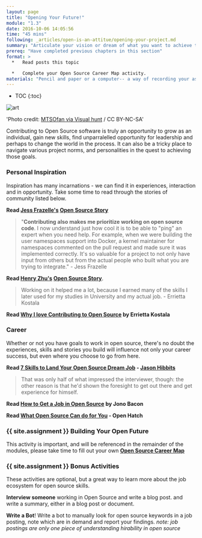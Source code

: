 ```yaml
---
layout: page
title: "Opening Your Future!"
module: "1.3"
date: 2016-10-06 14:05:56
time: "45 mins"
following: _articles/open-is-an-attitue/opening-your-project.md
summary: "Articulate your vision or dream of what you want to achieve through participation and leadership in open source, and experiment with expressing your vision in a short format."
prereq: "Have completed previous chapters in this section"
format: >
  *   Read posts this topic

  *   Complete your Open Source Career Map activity.
materials: "Pencil and paper or a computer-- a way of recording your assignment."
---
```


* TOC
{:toc}

![art]({{site.baseurl}}/img/art.jpg)

'Photo credit: [MTSOfan via Visual hunt](https://visualhunt.com/photo/86305/) /  CC BY-NC-SA'

Contributing to Open Source software is truly an opportunity to grow as an individual, gain new skills, find unparralelled opportunity for leadership and perhaps to change the world in the process.  It can also be a tricky place to navigate various project norms, and personalities in the quest to achieving those goals.

### Personal Inspiration

Inspiration has many incarnations - we can find it in experiences, interaction and in opportunity.  Take some time to read through the stories of community listed below.

**Read [Jess Frazelle's](https://twitter.com/jessfraz?lang=en) [Open Source Story](https://github.com/open-source/stories/jessfraz)**

>"**Contributing also makes me prioritize working on open source code**. I now understand just how cool it is to be able to "ping" an expert when you need help. For example, when we were building the user namespaces support into Docker, a kernel maintainer for namespaces commented on the pull request and made sure it was implemented correctly. It's so valuable for a project to not only have input from others but from the actual people who built what you are trying to integrate." - Jess Frazelle


**Read [Henry Zhu's](https://twitter.com/left_pad?lang=en) [Open Source Story](https://github.com/open-source/stories/hzoo)**.

>Working on it helped me a lot, because I earned many of the skills I later used for my studies in University and my actual job. - Errietta Kostala

**Read [Why I love Contributing to Open Source](https://www.errietta.me/blog/open-source/) by Errietta Kostala**

### Career
Whether or not you have goals to work in open source, there's no doubt the experiences, skills and stories you build will influence not only your career success, but even where you choose to go from here.

**Read [7 Skills to Land Your Open Source Dream Job](https://opensource.com/business/14/4/open-source-job-skills) - [Jason Hibbits](https://opensource.com/users/jhibbets)**

>That was only half of what impressed the interviewer, though: the other reason is that he'd shown the foresight to get out there and get experience for himself.

**Read [How to Get a Job in Open Source](http://www.techradar.com/news/world-of-tech/how-to-get-a-career-in-open-source-939324) by Jono Bacon**

**Read [What Open Source Can do for You](http://openhatch.org/blog/2013/what-contributing-to-open-source-can-give-back-to-you/) - Open Hatch**

### {{ site.assignment }} Building Your Open Future

This activity is important, and will be referenced in the remainder of the modules, please take time to fill out your own **[Open Source Career Map](https://docs.google.com/document/d/1u8G3cTYVBrSWcUIaU_m7Xixr3wlDS3rlBL4HvCzoPPw/edit#)**

### {{ site.assignment }}  Bonus Activities

These activities are optional, but a great way to learn more about the job ecosystem for open source skills.

**Interview someone** working in Open Source and write a blog post.
and write a summary, either in a blog post or document.

**Write a Bot**!  Write a bot to manually look for open source keywords in a job posting, note which are in demand and report your findings.  *note: job postings are only one piece of understanding hirability in open source*
